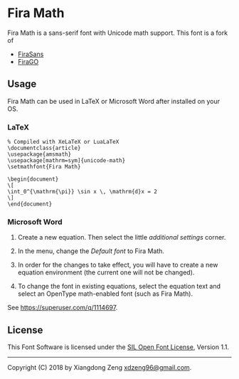 # Fira Math

Fira Math is a sans-serif font with Unicode math support. This font is a fork of

- [FiraSans](https://github.com/bBoxType/FiraSans)
- [FiraGO](https://github.com/bBoxType/FiraGO)

## Usage

Fira Math can be used in LaTeX or Microsoft Word after installed on your OS.

### LaTeX

    % Compiled with XeLaTeX or LuaLaTeX
    \documentclass{article}
    \usepackage{amsmath}
    \usepackage[mathrm=sym]{unicode-math}
    \setmathfont{Fira Math}

    \begin{document}
    \[
    \int_0^{\mathrm{\pi}} \sin x \, \mathrm{d}x = 2
    \]
    \end{document}

### Microsoft Word

1. Create a new equation. Then select the little *additional settings* corner.

1. In the menu, change the *Default font* to Fira Math.

1. In order for the changes to take effect, you will have to create a new equation environment (the current one will not be changed).

1. To change the font in existing equations, select the equation text and select an OpenType math-enabled font (such as Fira Math).

See <https://superuser.com/q/1114697>.

## License

This Font Software is licensed under the [SIL Open Font License](http://scripts.sil.org/OFL), Version 1.1.

-----

Copyright (C) 2018 by Xiangdong Zeng <xdzeng96@gmail.com>.
